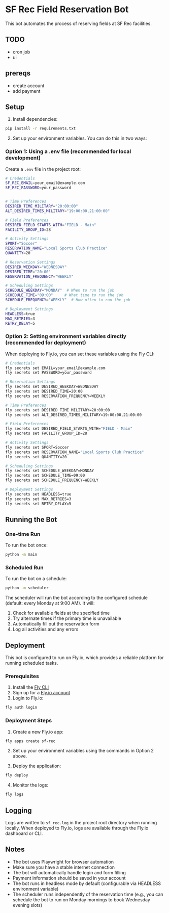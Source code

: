 # SF Rec Field Reservation Bot

This bot automates the process of reserving fields at SF Rec facilities.

## TODO

- cron job
- ui

## prereqs

- create account
- add payment

## Setup

1. Install dependencies:

```bash
pip install -r requirements.txt
```

2. Set up your environment variables. You can do this in two ways:

### Option 1: Using a .env file (recommended for local development)

Create a `.env` file in the project root:

```bash
# Credentials
SF_REC_EMAIL=your_email@example.com
SF_REC_PASSWORD=your_password


# Time Preferences
DESIRED_TIME_MILITARY="20:00:00"
ALT_DESIRED_TIMES_MILITARY="19:00:00,21:00:00"

# Field Preferences
DESIRED_FIELD_STARTS_WITH="FIELD - Main" 
FACILITY_GROUP_ID=28

# Activity Settings
SPORT="Soccer"
RESERVATION_NAME="Local Sports Club Practice"
QUANTITY=20

# Reservation Settings
DESIRED_WEEKDAY="WEDNESDAY"
DESIRED_TIME="20:00"
RESERVATION_FREQUENCY="WEEKLY"

# Scheduling Settings
SCHEDULE_WEEKDAY="MONDAY"  # When to run the job
SCHEDULE_TIME="09:00"     # What time to run the job
SCHEDULE_FREQUENCY="WEEKLY"  # How often to run the job

# Deployment Settings
HEADLESS=true
MAX_RETRIES=3
RETRY_DELAY=5
```

### Option 2: Setting environment variables directly (recommended for deployment)

When deploying to Fly.io, you can set these variables using the Fly CLI:

```bash
# Credentials
fly secrets set EMAIL=your_email@example.com
fly secrets set PASSWORD=your_password

# Reservation Settings
fly secrets set DESIRED_WEEKDAY=WEDNESDAY
fly secrets set DESIRED_TIME=20:00
fly secrets set RESERVATION_FREQUENCY=WEEKLY

# Time Preferences
fly secrets set DESIRED_TIME_MILITARY=20:00:00
fly secrets set ALT_DESIRED_TIMES_MILITARY=19:00:00,21:00:00

# Field Preferences
fly secrets set DESIRED_FIELD_STARTS_WITH="FIELD - Main"
fly secrets set FACILITY_GROUP_ID=28

# Activity Settings
fly secrets set SPORT=Soccer
fly secrets set RESERVATION_NAME="Local Sports Club Practice"
fly secrets set QUANTITY=20

# Scheduling Settings
fly secrets set SCHEDULE_WEEKDAY=MONDAY
fly secrets set SCHEDULE_TIME=09:00
fly secrets set SCHEDULE_FREQUENCY=WEEKLY

# Deployment Settings
fly secrets set HEADLESS=true
fly secrets set MAX_RETRIES=3
fly secrets set RETRY_DELAY=5
```

## Running the Bot

### One-time Run

To run the bot once:

```bash
python -m main
```

### Scheduled Run

To run the bot on a schedule:

```bash
python -m scheduler
```

The scheduler will run the bot according to the configured schedule (default: every Monday at 9:00 AM). It will:

1. Check for available fields at the specified time
2. Try alternate times if the primary time is unavailable
3. Automatically fill out the reservation form
4. Log all activities and any errors

## Deployment

This bot is configured to run on Fly.io, which provides a reliable platform for running scheduled tasks.

### Prerequisites

1. Install the [Fly CLI](https://fly.io/docs/hands-on/install-flyctl/)
2. Sign up for a [Fly.io account](https://fly.io/docs/hands-on/sign-up-for-fly/)
3. Login to Fly.io:

```bash
fly auth login
```

### Deployment Steps

1. Create a new Fly.io app:

```bash
fly apps create sf-rec
```

2. Set up your environment variables using the commands in Option 2 above.

3. Deploy the application:

```bash
fly deploy
```

4. Monitor the logs:

```bash
fly logs
```

## Logging

Logs are written to `sf_rec.log` in the project root directory when running locally.
When deployed to Fly.io, logs are available through the Fly.io dashboard or CLI.

## Notes

- The bot uses Playwright for browser automation
- Make sure you have a stable internet connection
- The bot will automatically handle login and form filling
- Payment information should be saved in your account
- The bot runs in headless mode by default (configurable via HEADLESS environment variable)
- The scheduler runs independently of the reservation time (e.g., you can schedule the bot to run on Monday mornings to book Wednesday evening slots)
